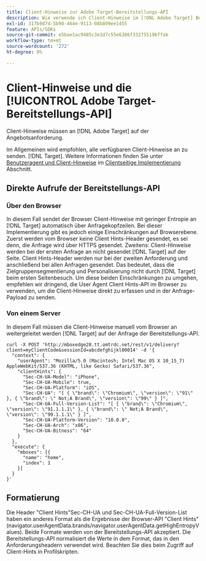 ```yaml
---
title: Client-Hinweise zur Adobe Target-Bereitstellungs-API
description: Wie verwende ich Client-Hinweise im [!DNL Adobe Target] Bereitstellungs-API?
exl-id: 317b9d7d-5b98-464e-9113-08b899ee1455
feature: APIs/SDKs
source-git-commit: e5bae1ac9485c3e1d7c55e6386f332755196ffab
workflow-type: tm+mt
source-wordcount: '272'
ht-degree: 0%

---
```


# Client-Hinweise und die [!UICONTROL Adobe Target-Bereitstellungs-API]

Client-Hinweise müssen an [!DNL Adobe Target] auf der Angebotsanforderung.

Im Allgemeinen wird empfohlen, alle verfügbaren Client-Hinweise an zu senden. [!DNL Target]. Weitere Informationen finden Sie unter [Benutzeragent und Client-Hinweise](/help/dev/implement/client-side/atjs/user-agent-and-client-hints.md) im [Clientseitige Implementierung](../../implement/client-side/overview.md) Abschnitt.

## Direkte Aufrufe der Bereitstellungs-API

### Über den Browser

In diesem Fall sendet der Browser Client-Hinweise mit geringer Entropie an [!DNL Target] automatisch über Anfragekopfzeilen. Bei dieser Implementierung gibt es jedoch einige Einschränkungen auf Browserebene. Zuerst werden vom Browser keine Client Hints-Header gesendet, es sei denn, die Anfrage wird über HTTPS gesendet. Zweitens: Client-Hinweise werden bei der ersten Anfrage an nicht gesendet [!DNL Target] auf der Seite. Client Hints-Header werden nur bei der zweiten Anforderung und anschließend bei allen Anfragen gesendet. Das bedeutet, dass die Zielgruppensegmentierung und Personalisierung nicht durch [!DNL Target] beim ersten Seitenbesuch. Um diese beiden Einschränkungen zu umgehen, empfehlen wir dringend, die User Agent Client Hints-API im Browser zu verwenden, um die Client-Hinweise direkt zu erfassen und in der Anfrage-Payload zu senden.

### Von einem Server

In diesem Fall müssen die Client-Hinweise manuell vom Browser an weitergeleitet werden [!DNL Target] auf der Anfrage der Bereitstellungs-API.

```
curl -X POST 'http://mboxedge28.tt.omtrdc.net/rest/v1/delivery?client=myClientCode&sessionId=abcdefghijkl00014' -d '{
  "context": {
    "userAgent": "Mozilla/5.0 (Macintosh; Intel Mac OS X 10_15_7) AppleWebKit/537.36 (KHTML, like Gecko) Safari/537.36",
    "clientHints": {
      "Sec-CH-UA-Model": "iPhone",
      "Sec-CH-UA-Mobile": true,
      "Sec-CH-UA-Platform": "iOS",
      "Sec-CH-UA": "[ { \"brand\": \"Chromium\", \"version\": \"91\" }, { \"brand\": \" Not;A Brand\", \"version\": \"99\" } ]",
      "Sec-CH-UA-Full-Version-List": "[ { \"brand\": \"Chromium\", \"version\": \"91.1.1.1\" }, { \"brand\": \" Not;A Brand\", \"version\": \"99.1.1.1\" } ]",
      "Sec-CH-UA-Platform-Version": "10.0.0",
      "Sec-CH-UA-Arch": "x86",
      "Sec-CH-UA-Bitness": "64"
    }
  },
  "execute": {
    "mboxes": [{
      "name": "home",
      "index": 1
    }]
  }
}'
```

## Formatierung

Die Header &quot;Client Hints&quot;Sec-CH-UA und Sec-CH-UA-Full-Version-List haben ein anderes Format als die Ergebnisse der Browser-API &quot;Client Hints&quot;(navigator.userAgentData.brands/navigator.userAgentData.getHighEntropyValues). Beide Formate werden von der Bereitstellungs-API akzeptiert. Die Bereitstellungs-API normalisiert die Werte in dem Format, das in den Anforderungsheadern verwendet wird. Beachten Sie dies beim Zugriff auf Client-Hints in Profilskripten.
